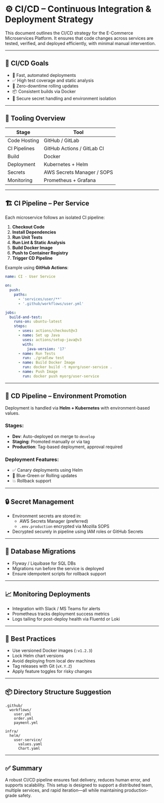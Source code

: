 # ⚙️ CI/CD – Continuous Integration & Deployment Strategy

This document outlines the CI/CD strategy for the E-Commerce Microservices Platform. It ensures that code changes across services are tested, verified, and deployed efficiently, with minimal manual intervention.

---

## 🧱 CI/CD Goals

- 🚀 Fast, automated deployments
- ✅ High test coverage and static analysis
- 🔁 Zero-downtime rolling updates
- 📦 Consistent builds via Docker
- 🔐 Secure secret handling and environment isolation

---

## 🔧 Tooling Overview

| Stage         | Tool                   |
|---------------|------------------------|
| Code Hosting  | GitHub / GitLab        |
| CI Pipelines  | GitHub Actions / GitLab CI |
| Build         | Docker                 |
| Deployment    | Kubernetes + Helm      |
| Secrets       | AWS Secrets Manager / SOPS |
| Monitoring    | Prometheus + Grafana   |

---

## 🏗️ CI Pipeline – Per Service

Each microservice follows an isolated CI pipeline:

1. **Checkout Code**
2. **Install Dependencies**
3. **Run Unit Tests**
4. **Run Lint & Static Analysis**
5. **Build Docker Image**
6. **Push to Container Registry**
7. **Trigger CD Pipeline**

Example using **GitHub Actions**:

```yaml
name: CI - User Service

on:
  push:
    paths:
      - 'services/user/**'
      - '.github/workflows/user.yml'

jobs:
  build-and-test:
    runs-on: ubuntu-latest
    steps:
      - uses: actions/checkout@v3
      - name: Set up Java
        uses: actions/setup-java@v3
        with:
          java-version: '17'
      - name: Run Tests
        run: ./gradlew test
      - name: Build Docker Image
        run: docker build -t myorg/user-service .
      - name: Push Image
        run: docker push myorg/user-service
```

---

## 🚀 CD Pipeline – Environment Promotion

Deployment is handled via **Helm + Kubernetes** with environment-based values.

### Stages:

- **Dev**: Auto-deployed on merge to `develop`
- **Staging**: Promoted manually or via tag
- **Production**: Tag-based deployment, approval required

### Deployment Features:

- ✅ Canary deployments using Helm
- 🔄 Blue-Green or Rolling updates
- 💥 Rollback support

---

## 🔒 Secret Management

- Environment secrets are stored in:
  - AWS Secrets Manager (preferred)
  - `.env.production` encrypted via Mozilla SOPS
- Decrypted securely in pipeline using IAM roles or GitHub Secrets

---

## 🔁 Database Migrations

- Flyway / Liquibase for SQL DBs
- Migrations run before the service is deployed
- Ensure idempotent scripts for rollback support

---

## 📈 Monitoring Deployments

- Integration with Slack / MS Teams for alerts
- Prometheus tracks deployment success metrics
- Logs tailing for post-deploy health via Fluentd or Loki

---

## 🧪 Best Practices

- Use versioned Docker images (`:v1.2.3`)
- Lock Helm chart versions
- Avoid deploying from local dev machines
- Tag releases with Git (`vX.Y.Z`)
- Apply feature toggles for risky changes

---

## 📦 Directory Structure Suggestion

```text
.github/
  workflows/
    user.yml
    order.yml
    payment.yml

infra/
  helm/
    user-service/
      values.yaml
      Chart.yaml
```

---

## ✅ Summary

A robust CI/CD pipeline ensures fast delivery, reduces human error, and supports scalability. This setup is designed to support a distributed team, multiple services, and rapid iteration—all while maintaining production-grade safety.
